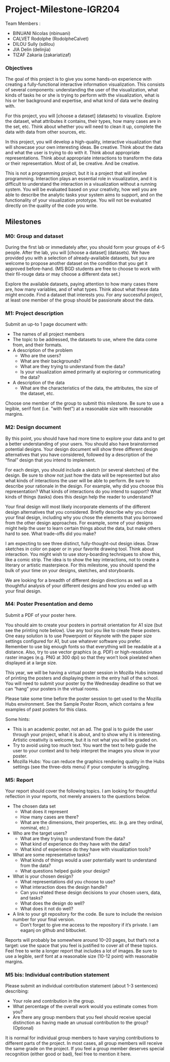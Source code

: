 # Project-Milestone-IGR204  

Team Members : 
- BINUANI Nicolas (nbinuani)
- CALVET Rodolphe (RodolpheCalvet)
- DILOU Sully (sdilou)
- JIA Delin (delinjia)
- TIZAF Zakaria (zakariatizaf)
 
### Objectives
The goal of this project is to give you some hands-on experience with creating a fully-functional interactive information visualization. This consists of several components: understanding the user of the visualization, what kinds of tasks he or she is trying to perform with the visualization, what is his or her background and expertise, and what kind of data we’re dealing with.

For this project, you will [choose a dataset] (datasets) to visualize. Explore the dataset, what attributes it contains, their types, how many cases are in the set, etc. Think about whether you will need to clean it up, complete the data with data from other sources, etc.

In this project, you will develop a high-quality, interactive visualization that will showcase your own interesting ideas. Be creative. Think about the data and what the user is trying to do with it. Think about appropriate representations. Think about appropriate interactions to transform the data or their representation. Most of all, be creative. And be creative.

This is not a programming project, but it is a project that will involve programming. Interaction plays an essential role in visualization, and it is difficult to understand the interaction in a visualization without a running system. You will be evaluated based on your creativity, how well you are able to describe the analytic tasks your system aims to support, and on the functionality of your visualization prototype. You will not be evaluated directly on the quality of the code you write.

## Milestones

### M0: Group and dataset
During the first lab or immediately after, you should form your groups of 4–5 people. After the lab, you will [choose a dataset] (datasets). We have provided you with a selection of already-available datasets, but you are welcome to propose another dataset on the condition that you get it approved before-hand. (MS BGD students are free to choose to work with their fil-rouge data or may choose a different data set.)

Explore the available datasets, paying attention to how many cases there are, how many variables, and of what types. Think about what these data might encode. Find a dataset that interests you. For any successful project, at least one member of the group should be passionate about the data.

### M1: Project description
Submit an up-to 1 page document with:

- The names of all project members
- The topic to be addressed, the datasets to use, where the data come from, and their formats.
- A description of the problem
	- Who are the users?
	- What are their backgrounds?
	- What are they trying to understand from the data?
	- Is your visualization aimed primarily at exploring or communicating the data?
- A description of the data
	- What are the characteristics of the data, the attributes, the size of the dataset, etc.

Choose one member of the group to submit this milestone. Be sure to use a legible, serif font (i.e. "with feet") at a reasonable size with reasonable margins.


### M2: Design document
By this point, you should have had more time to explore your data and to get a better understanding of your users. You should also have brainstormed potential designs. Your design document will show three different design alternatives that you have considered, followed by a description of the “final” design that you intend to implement.

For each design, you should include a sketch (or several sketches) of the design. Be sure to show not just how the data will be represented but also what kinds of interactions the user will be able to perform. Be sure to describe your rationale in the design. For example, why did you choose this representation? What kinds of interactions do you intend to support? What kinds of things (tasks) does this design help the reader to understand?

Your final design will most likely incorporate elements of the different design alternatives that you considered. Briefly describe why you chose your final design, including why you chose the elements that you borrowed from the other design approaches. For example, some of your designs might help the user to learn certain things about the data, but make others hard to see. What trade-offs did you make?

I am expecting to see three distinct, fully-thought-out design ideas. Draw sketches in color on paper or in your favorite drawing tool. Think about interaction. You might wish to use story-boarding techniques to show this, like a comic strip. The idea is to show the key interactions, not to create a literary or artistic masterpiece. For this milestone, you should spend the bulk of your time on your designs, sketches, and storyboards.

We are looking for a breadth of different design directions as well as a thoughtful analysis of your different designs and how you ended up with your final design.


### M4: Poster Presentation and demo
Submit a PDF of your poster here.

You should aim to create your posters in portrait orientation for A1 size (but see the printing note below). Use any tool you like to create these posters. One easy solution is to use Powerpoint or Keynote with the paper size settings configured for A1, but use whatever software you prefer. Remember to use big enough fonts so that everything will be readable at a distance. Also, try to use vector graphics (e.g. PDF) or high-resolution raster images (e.g. PNG at 300 dpi) so that they won’t look pixelated when displayed at a large size.

This year, we will be having a virtual poster session in Mozilla Hubs instead of printing the posters and displaying them in the entry hall of the school. You will need to submit your poster by the Wednesday deadline so that we can “hang” your posters in the virtual rooms.

Please take some time before the poster session to get used to the Mozilla Hubs environment. See the Sample Poster Room, which contains a few examples of past posters for this class.

Some hints:

- This is an academic poster, not an ad. The goal is to guide the user through your project, what it is about, and to show why it is interesting. Artistic creativity is welcome, but it is not what you will be graded on.
- Try to avoid using too much text. You want the text to help guide the user to your context and to help interpret the images you show in your poster.
- Mozilla Hubs: You can reduce the graphics rendering quality in the Hubs settings (see the three-dots menu) if your computer is struggling.

### M5: Report
Your report should cover the following topics. I am looking for thoughtful reflection in your reports, not merely answers to the questions below.

- The chosen data set
	- What does it represent
	- How many cases are there?
	- What are the dimensions, their properties, etc. (e.g. are they ordinal, nominal, etc.)
- Who are the target users?
	- What are they trying to understand from the data?
	- What kind of experience do they have with the data?
	- What kind of experience do they have with visualization tools?
- What are some representative tasks?
	- What kinds of things would a user potentially want to understand from the data?
	- What questions helped guide your design?
- What is your chosen design?
	- What representations did you choose to use?
	- What interaction does the design handle?
	- Can you related these design decisions to your chosen users, data, and tasks?
	- What does the design do well?
	- What does it not do well?
- A link to your git repository for the code. Be sure to include the revision number for your final version.
	- Don’t forget to give me access to the repository if it’s private. I am eaganj on github and bitbucket.

Reports will probably be somewhere around 10–20 pages, but that’s not a target: use the space that you feel is justified to cover all of these topics. Feel free to write a longer report that includes a lot of images. Be sure to use a legible, serif font at a reasonable size (10-12 point) with reasonable margins.


### M5 bis: Individual contribution statement
Please submit an individual contribution statement (about 1-3 sentences) describing:

- Your role and contribution in the group.
- What percentage of the overall work would you estimate comes from you?
- Are there any group members that you feel should receive special distinction as having made an unusual contribution to the group? (Optional)

It is normal for individual group members to have varying contributions to different parts of the project. In most cases, all group members will receive the same grade on the project. If you feel a group member deserves special recognition (either good or bad), feel free to mention it here.
